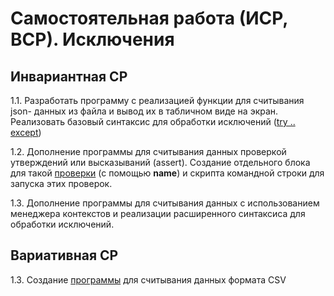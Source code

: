 # Самостоятельная работа (ИСР, ВСР). Исключения
## Инвариантная СР
1.1. Разработать программу с реализацией функции для считывания json- данных из файла и вывод их в табличном виде на экран. Реализовать базовый синтаксис для обработки исключений ([try .. except](/invar/jsonTable))

1.2. Дополнение программы для считывания данных проверкой утверждений или высказываний (assert). Создание отдельного блока для такой [проверки](/invar/jsonTableV2.0) (с помощью __name__) и скрипта командной строки для запуска этих проверок.

1.3. Дополнение программы для считывания данных с использованием менеджера контекстов и реализации расширенного синтаксиса для обработки исключений.

## Вариативная СР
1.3. Создание [программы](/var/) для считывания данных формата CSV 
